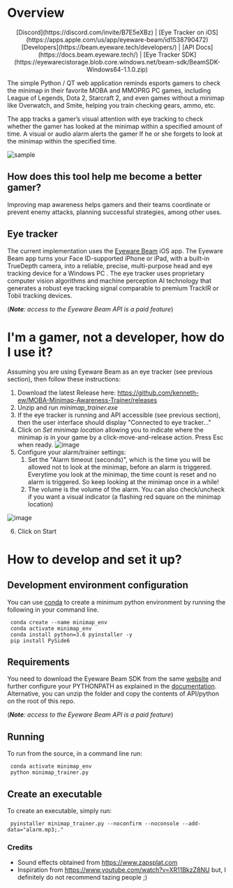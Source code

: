 # Overview #
 
<p align="center">
    [Discord](https://discord.com/invite/B7E5eXBz) | [Eye Tracker on iOS](https://apps.apple.com/us/app/eyeware-beam/id1538790472)
    [Developers](https://beam.eyeware.tech/developers/) | [API Docs](https://docs.beam.eyeware.tech/) | [Eye Tracker SDK](https://eyewarecistorage.blob.core.windows.net/beam-sdk/BeamSDK-Windows64-1.1.0.zip)
</p>

The simple Python / QT web application reminds esports gamers to check the minimap in their favorite MOBA and MMOPRG PC games, including League of Legends, Dota 2,  Starcraft 2, and even games without a minimap like Overwatch, and Smite, helping you train checking gears, ammo, etc.

The app tracks a gamer’s visual attention with eye tracking to check whether the gamer has looked at the minimap within a specified amount of time. A visual or audio alarm alerts the gamer If he or she forgets to look at the minimap within the specified time.

![sample](https://user-images.githubusercontent.com/35032606/172874981-72aeff77-5bc7-4b42-9511-ea27b3c4cd90.gif)

## How does this tool help me become a better gamer? ##

Improving map awareness helps gamers and their teams coordinate or prevent enemy attacks, planning successful strategies, among other uses.

## Eye tracker ##

The current implementation uses the [Eyeware Beam](https://beam.eyeware.tech/developers/) iOS app.
The Eyeware Beam app  turns your Face ID-supported iPhone or iPad, with a built-in TrueDepth camera, into a reliable, precise, multi-purpose head and eye tracking device for a Windows PC . The eye tracker uses proprietary computer vision algorithms and machine perception AI technology that generates a robust eye tracking signal comparable to premium TrackIR or Tobii tracking devices. 

(_**Note**: access to the Eyeware Beam API is a paid feature_)

# I'm a gamer, not a developer, how do I use it? #

Assuming you are using Eyeware Beam as an eye tracker (see previous section), then follow these instructions:

1.  Download the latest Release here: https://github.com/kenneth-ew/MOBA-Minimap-Awareness-Trainer/releases
2.  Unzip and run _minimap_trainer.exe_
3.  If the eye tracker is running and API accessible (see previous section), then the user interface should display "Connected to eye tracker..."
4.  Click on _Set minimap location_ allowing you to indicate where the minimap is in your game by a click-move-and-release action. Press Esc when ready.
![image](https://user-images.githubusercontent.com/35032606/173069164-1acd2d4a-e1d2-4a6f-9091-3b2f764cc3fd.png)
5.  Configure your alarm/trainer settings:
    1. Set the "Alarm timeout (seconds)", which is the time you will be allowed not to look at the minimap, before an alarm is triggered. Everytime you look at the minimap, the time count is reset and no alarm is triggered. So keep looking at the minimap once in a while!
    2. The volume is the volume of the alarm. You can also check/uncheck if you want a visual indicator (a flashing red square on the minimap location)

![image](https://user-images.githubusercontent.com/35032606/173070003-d13b0154-f393-4d19-9d38-bb264fbe481e.png)

6.  Click on Start

# How to develop and set it up? ###

## Development environment configuration

You can use [conda](https://docs.conda.io/en/latest/miniconda.html) to create a minimum python environment by
running the following in your command line.

     conda create --name minimap_env
     conda activate minimap_env
     conda install python=3.6 pyinstaller -y
     pip install PySide6

## Requirements

You need to download the Eyeware Beam SDK from the same [website](https://beam.eyeware.tech/developers/)
and further configure your PYTHONPATH as explained in the [documentation](https://docs.beam.eyeware.tech/getting_started.html).
Alternative, you can unzip the folder and copy the contents of API/python on the root of this repo.

(_**Note**: access to the Eyeware Beam API is a paid feature_)

## Running

To run from the source, in a command line run:

     conda activate minimap_env
     python minimap_trainer.py

## Create an executable

To create an executable, simply run:

     pyinstaller minimap_trainer.py --noconfirm --noconsole --add-data="alarm.mp3;."

### Credits

- Sound effects obtained from https://www.zapsplat.com
- Inspiration from https://www.youtube.com/watch?v=XR11BkzZ8NU but, I definitely do not recommend tazing people ;)
